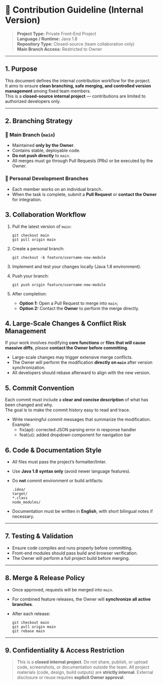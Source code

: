 # 🧭 Contribution Guideline (Internal Version)

> **Project Type:** Private Front-End Project  
> **Language / Runtime:** Java 1.8  
> **Repository Type:** Closed-source (team collaboration only)  
> **Main Branch Access:** Restricted to Owner

---

## 1. Purpose

This document defines the internal contribution workflow for the project.  
It aims to ensure **clean branching, safe merging, and controlled version management** among fixed team members.  
This is a **closed-source internal project** — contributions are limited to authorized developers only.

---

## 2. Branching Strategy

### 🔹 Main Branch (`main`)
- Maintained **only by the Owner**.  
- Contains stable, deployable code.  
- **Do not push directly** to `main`.  
- All merges must go through Pull Requests (PRs) or be executed by the Owner.

### 🔹 Personal Development Branches
- Each member works on an individual branch.
- When the task is complete, submit a **Pull Request** or **contact the Owner** for integration.

## 3. Collaboration Workflow

1. Pull the latest version of `main`:

   ```
   git checkout main
   git pull origin main
   ```

2. Create a personal branch:

   ```
   git checkout -b feature/username-new-module
   ```

3. Implement and test your changes locally (Java 1.8 environment).

4. Push your branch:

   ```
   git push origin feature/username-new-module
   ```

5. After completion:

   - **Option 1:** Open a Pull Request to merge into `main`;
   - **Option 2:** Contact the **Owner** to perform the merge directly.

## 4. Large-Scale Changes & Conflict Risk Management

If your work involves modifying **core functions** or **files that will cause massive diffs**,
 please **contact the Owner before committing**.

- Large-scale changes may trigger extensive merge conflicts.
- The Owner will perform the modification **directly on `main`** after version synchronization.
- All developers should rebase afterward to align with the new version.

## 5. Commit Convention

Each commit must include a **clear and concise description** of what has been changed and why.  
The goal is to make the commit history easy to read and trace.

- Write meaningful commit messages that summarize the modification.  
  Example:
  - fix(api): corrected JSON parsing error in response handler
  - feat(ui): added dropdown component for navigation bar

## 6. Code & Documentation Style

- All files must pass the project’s formatter/linter.

- Use **Java 1.8 syntax only** (avoid newer language features).

- Do **not** commit environment or build artifacts:

  ```
  .idea/
  target/
  *.class
  node_modules/
  ```

- Documentation must be written in **English**, with short bilingual notes if necessary.

------

## 7. Testing & Validation

- Ensure code compiles and runs properly before committing.
- Front-end modules should pass build and browser verification.
- The Owner will perform a full project build before merging.

------

## 8. Merge & Release Policy

- Once approved, requests will be merged into `main`.

- For combined feature releases, the Owner will **synchronize all active branches**.

- After each release:

  ```
  git checkout main
  git pull origin main
  git rebase main
  ```

------

## 9. Confidentiality & Access Restriction

> This is a **closed internal project**.
>  Do not share, publish, or upload code, screenshots, or documentation outside the team.
>  All project materials (code, design, build outputs) are **strictly internal**.
>  External disclosure or reuse requires **explicit Owner approval**.
